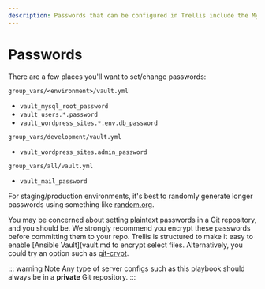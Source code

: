 ```yaml
---
description: Passwords that can be configured in Trellis include the MySQL root password, sudoer password, admin password, and WordPress site database passwords.
---
```


# Passwords

There are a few places you'll want to set/change passwords:

`group_vars/<environment>/vault.yml`
- `vault_mysql_root_password`
- `vault_users.*.password`
- `vault_wordpress_sites.*.env.db_password`

`group_vars/development/vault.yml`
- `vault_wordpress_sites.admin_password`

`group_vars/all/vault.yml`
- `vault_mail_password`

For staging/production environments, it's best to randomly generate longer passwords using something like [random.org](http://www.random.org/passwords/).

You may be concerned about setting plaintext passwords in a Git repository, and you should be. We strongly recommend you encrypt these passwords before committing them to your repo. Trellis is structured to make it easy to enable [Ansible Vault](vault.md to encrypt select files. Alternatively, you could try an option such as [git-crypt](https://github.com/AGWA/git-crypt).

::: warning Note
Any type of server configs such as this playbook should always be in a **private** Git repository.
:::
